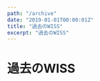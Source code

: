 ```yaml
---
path: "/archive"
date: "2019-01-01T00:00:01Z"
title: "過去のWISS"
excerpt: "過去のWISS"
---
```


# 過去のWISS
